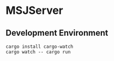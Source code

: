# MSJServer

## Development Environment

`cargo install cargo-watch` <br />
`cargo watch -- cargo run`
